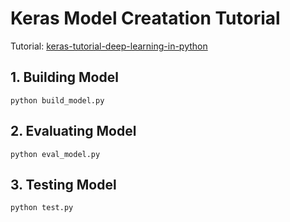 # Keras Model Creatation Tutorial

Tutorial: [keras-tutorial-deep-learning-in-python](https://elitedatascience.com/keras-tutorial-deep-learning-in-python)


## 1. Building Model

```
python build_model.py
```

## 2. Evaluating Model
```
python eval_model.py
```

## 3. Testing Model
```
python test.py
```